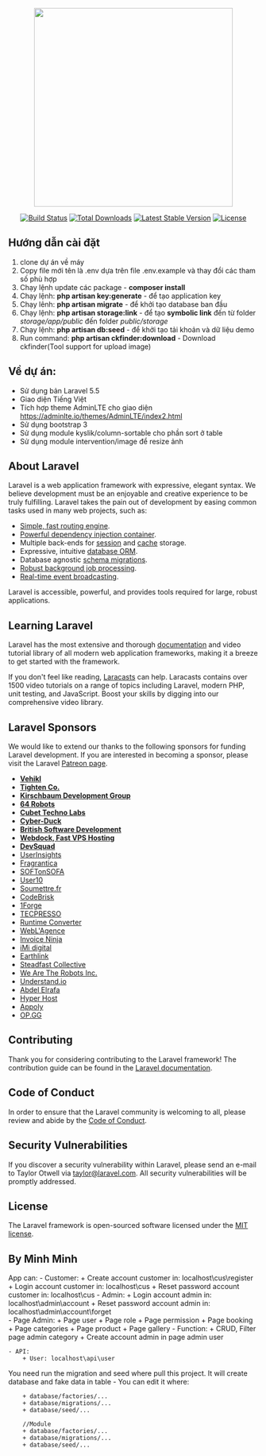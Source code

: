 <p align="center"><img src="https://res.cloudinary.com/dtfbvvkyp/image/upload/v1566331377/laravel-logolockup-cmyk-red.svg" width="400"></p>

<p align="center">
<a href="https://travis-ci.org/laravel/framework"><img src="https://travis-ci.org/laravel/framework.svg" alt="Build Status"></a>
<a href="https://packagist.org/packages/laravel/framework"><img src="https://poser.pugx.org/laravel/framework/d/total.svg" alt="Total Downloads"></a>
<a href="https://packagist.org/packages/laravel/framework"><img src="https://poser.pugx.org/laravel/framework/v/stable.svg" alt="Latest Stable Version"></a>
<a href="https://packagist.org/packages/laravel/framework"><img src="https://poser.pugx.org/laravel/framework/license.svg" alt="License"></a>
</p>

## Hướng dẫn cài đặt
1. clone dự án về máy
2. Copy file mới tên là .env dựa trên file .env.example và thay đổi các tham số phù hợp
3. Chạy lệnh update các package - <b>composer install</b>
4. Chạy lệnh: <b>php artisan key:generate</b>  - để tạo application key
5. Chạy lênh: <b>php artisan migrate</b> - để khởi tạo database ban đầu
6. Chạy lệnh: <b>php artisan storage:link</b> - để tạo <b>symbolic link</b> đến từ folder <i>storage/app/public</i> đến folder <i>public/storage</i>
7. Chạy lệnh: <b>php artisan db:seed</b> - để khởi tạo tải khoản và dữ liệu demo
8. Run command: <b>php artisan ckfinder:download</b> - Download ckfinder(Tool support for upload image)
<!-- 8. Run command <b> php artisan passport:client --personal</b> Create key passport api -->

## Về dự án:
- Sử dụng bản Laravel 5.5
- Giao diện Tiếng Việt
- Tích hợp theme AdminLTE cho giao diện https://adminlte.io/themes/AdminLTE/index2.html
- Sử dụng bootstrap 3
- Sử dụng module kyslik/column-sortable cho phần sort ở table
- Sử dụng module intervention/image để resize ảnh

## About Laravel

Laravel is a web application framework with expressive, elegant syntax. We believe development must be an enjoyable and creative experience to be truly fulfilling. Laravel takes the pain out of development by easing common tasks used in many web projects, such as:

- [Simple, fast routing engine](https://laravel.com/docs/routing).
- [Powerful dependency injection container](https://laravel.com/docs/container).
- Multiple back-ends for [session](https://laravel.com/docs/session) and [cache](https://laravel.com/docs/cache) storage.
- Expressive, intuitive [database ORM](https://laravel.com/docs/eloquent).
- Database agnostic [schema migrations](https://laravel.com/docs/migrations).
- [Robust background job processing](https://laravel.com/docs/queues).
- [Real-time event broadcasting](https://laravel.com/docs/broadcasting).

Laravel is accessible, powerful, and provides tools required for large, robust applications.

## Learning Laravel

Laravel has the most extensive and thorough [documentation](https://laravel.com/docs) and video tutorial library of all modern web application frameworks, making it a breeze to get started with the framework.

If you don't feel like reading, [Laracasts](https://laracasts.com) can help. Laracasts contains over 1500 video tutorials on a range of topics including Laravel, modern PHP, unit testing, and JavaScript. Boost your skills by digging into our comprehensive video library.

## Laravel Sponsors

We would like to extend our thanks to the following sponsors for funding Laravel development. If you are interested in becoming a sponsor, please visit the Laravel [Patreon page](https://patreon.com/taylorotwell).

- **[Vehikl](https://vehikl.com/)**
- **[Tighten Co.](https://tighten.co)**
- **[Kirschbaum Development Group](https://kirschbaumdevelopment.com)**
- **[64 Robots](https://64robots.com)**
- **[Cubet Techno Labs](https://cubettech.com)**
- **[Cyber-Duck](https://cyber-duck.co.uk)**
- **[British Software Development](https://www.britishsoftware.co)**
- **[Webdock, Fast VPS Hosting](https://www.webdock.io/en)**
- **[DevSquad](https://devsquad.com)**
- [UserInsights](https://userinsights.com)
- [Fragrantica](https://www.fragrantica.com)
- [SOFTonSOFA](https://softonsofa.com/)
- [User10](https://user10.com)
- [Soumettre.fr](https://soumettre.fr/)
- [CodeBrisk](https://codebrisk.com)
- [1Forge](https://1forge.com)
- [TECPRESSO](https://tecpresso.co.jp/)
- [Runtime Converter](http://runtimeconverter.com/)
- [WebL'Agence](https://weblagence.com/)
- [Invoice Ninja](https://www.invoiceninja.com)
- [iMi digital](https://www.imi-digital.de/)
- [Earthlink](https://www.earthlink.ro/)
- [Steadfast Collective](https://steadfastcollective.com/)
- [We Are The Robots Inc.](https://watr.mx/)
- [Understand.io](https://www.understand.io/)
- [Abdel Elrafa](https://abdelelrafa.com)
- [Hyper Host](https://hyper.host)
- [Appoly](https://www.appoly.co.uk)
- [OP.GG](https://op.gg)

## Contributing

Thank you for considering contributing to the Laravel framework! The contribution guide can be found in the [Laravel documentation](https://laravel.com/docs/contributions).

## Code of Conduct

In order to ensure that the Laravel community is welcoming to all, please review and abide by the [Code of Conduct](https://laravel.com/docs/contributions#code-of-conduct).

## Security Vulnerabilities

If you discover a security vulnerability within Laravel, please send an e-mail to Taylor Otwell via [taylor@laravel.com](mailto:taylor@laravel.com). All security vulnerabilities will be promptly addressed.

## License

The Laravel framework is open-sourced software licensed under the [MIT license](https://opensource.org/licenses/MIT).

## By Minh Minh
App can: 
    - Customer:
        + Create account customer in: localhost\cus\register
        + Login account customer in: localhost\cus
        + Reset password account customer in: localhost\cus
    - Admin:
        + Login account admin in: localhost\admin\account
        + Reset password account admin in: localhost\admin\account\forget   
    - Page Admin:
        + Page user
        + Page role
        + Page permission
        + Page booking
        + Page categories
        + Page product
        + Page gallery
    - Function:
        + CRUD, Filter page admin category
        + Create account admin in page admin user

    - API: 
        + User: localhost\api\user     

You need run the migration and seed where pull this project. 
It will create database and fake data in table
    - You can edit it where: 

        + database/factories/...
        + database/migrations/...
        + database/seed/...

        //Module
        + database/factories/...
        + database/migrations/...
        + database/seed/...